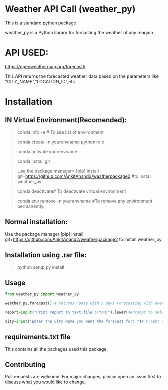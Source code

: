 # Weather API Call (weather_py)

This is a standard python package 

weather_py is a Python library for forcasting the weather of any reagion .

# API USED:
https://openweathermap.org/forecast5

This API returns the forecasted weather data based on the parameters like "CITY_NAME","LOCATION_ID",etc.

# Installation
## IN Virtual Environment(Recomended):
>conda info -e # To see list of environment

>conda create -n yourenvname python=x.x 

>conda activate yourenvname

>conda install git

>Use the package manager> [pip] install git+https://github.com/AnkitAnand2/weatherpackage2  #to install weather_py

>conda deactivate# To deactivate virtual environment

>conda env remove -n yourenvname #To remove any environment permanently.


## Normal installation:

Use the package manager [pip] install git+https://github.com/AnkitAnand2/weatherpackage2 to install weather_py

## Installation using .rar file:

>python setup.py install



## Usage

```python
from weather_py import weather_py

weather_py.forecast() # returns 'Date with 5 Days Forecasting with every 3 hour interval'

report=input("Print report to text file :(Y/N)").lower()#Prompt to select whether to print the weather report in xlsx file or not 

city=input("Enter the City Name you want the forecast for: ")# Prompt to input city weather to forecast.

```

## requirements.txt file

This contains all the packages used this package.


## Contributing
Pull requests are welcome. For major changes, please open an issue first to discuss what you would like to change.


